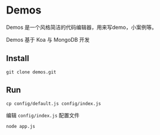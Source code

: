 # Demos

Demos 是一个风格简洁的代码编辑器，用来写demo，小案例等。

Demos 基于 Koa 与 MongoDB 开发


## Install

```
git clone demos.git
```

## Run

```
cp config/default.js config/index.js
```

编辑 `config/index.js` 配置文件

```
node app.js
```